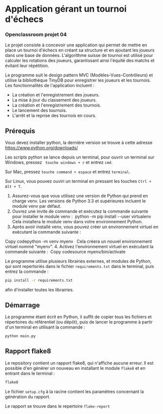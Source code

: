 # Application gérant un tournoi d'échecs

### Openclassroom projet 04

Le projet consiste à concevoir une application qui permet de mettre en place un tournoi d'échecs en créant sa structure et en ajoutant les joueurs dans une base de données. L'algorithme suisse de tournoi est utilisé pour calculer les rotations des joueurs, garantissant ainsi l'équité des matchs et évitant leur répétition.

Le programme suit le design pattern MVC (Modèles-Vues-Contrôleurs) et utilise la bibliothèque TinyDB pour enregistrer les joueurs et les tournois. Les fonctionnalités de l'application incluent :

- La création et l'enregistrement des joueurs.
- La mise à jour du classement des joueurs.
- La création et l'enregistrement des tournois.
- Le lancement des tournois.
- L'arrêt et la reprise des tournois en cours.


## Prérequis

Vous devez installer python, la dernière version se trouve à cette adresse 
https://www.python.org/downloads/

Les scripts python se lance depuis un terminal, pour ouvrir un terminal sur Windows, pressez ``` touche windows + r``` et entrez ```cmd```.

Sur Mac, pressez ```touche command + espace``` et entrez ```terminal```.

Sur Linux, vous pouvez ouviri un terminal en pressant les touches ```Ctrl + Alt + T```.

1. Assurez-vous que vous utilisez une version de Python qui prend en charge venv. Les versions de Python 3.3 et supérieures incluent le module venv par défaut.
2. Ouvrez une invite de commande et exécutez la commande suivante pour installer le module venv : 
python -m pip install --user virtualenv 
  Cela installera le module venv dans votre environnement Python.
3. Après avoir installé venv, vous pouvez créer un environnement virtuel en exécutant la commande suivante :


Copy codepython -m venv myenv  
Cela créera un nouvel environnement virtuel nommé "myenv".
4. Activez l'environnement virtuel en exécutant la commande suivante :  Copy codesource myenv/bin/activate 


Le programme utilise plusieurs librairies externes, et modules de Python, qui sont repertoriés dans le fichier ```requirements.txt```
dans le terminal, puis entrez la commande :

```bash
pip install -r requirements.txt
```
afin d'installer toutes les librairies.



## Démarrage 

Le programme étant écrit en Python, il suffit de copier tous les fichiers et répertoires du référentiel (ou dépôt), puis de lancer le programme à partir d'un terminal en utilisant la commande :

```bash
python main.py
```



## Rapport flake8

Le repository contient un rapport flake8, qui n'affiche aucune erreur. Il est possible d'en générer un nouveau en installant le module ```flake8``` et en entrant dans le terminal :

```bash
flake8
```

Le fichier ```setup.cfg``` à la racine contient les paramètres concernant la génération du rapport.

Le rapport se trouve dans le repertoire ```flake-report```

